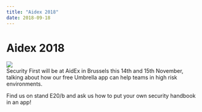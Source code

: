 ```yaml
---
title: "Aidex 2018"
date: 2018-09-18
---
```



# Aidex 2018

<div class="image image-50">
    <img src="/imgs/Aidex_banner.png">
    </div>
Security First will be at AidEx in Brussels this 14th and 15th November, talking about how our free Umbrella app can help teams in high risk environments. <!--more--> 

Find us on stand E20/b and ask us how to put your own security handbook in an app!      

